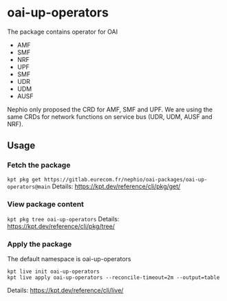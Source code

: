 # oai-up-operators

The package contains operator for OAI

- AMF
- SMF
- NRF
- UPF
- SMF
- UDR
- UDM
- AUSF

Nephio only proposed the CRD for AMF, SMF and UPF. We are using the same CRDs for network functions on service bus (UDR, UDM, AUSF and NRF). 

## Usage

### Fetch the package
`kpt pkg get https://gitlab.eurecom.fr/nephio/oai-packages/oai-up-operators@main`
Details: https://kpt.dev/reference/cli/pkg/get/

### View package content
`kpt pkg tree oai-up-operators`
Details: https://kpt.dev/reference/cli/pkg/tree/

### Apply the package

The default namespace is oai-up-operators

```
kpt live init oai-up-operators
kpt live apply oai-up-operators --reconcile-timeout=2m --output=table
```

Details: https://kpt.dev/reference/cli/live/
